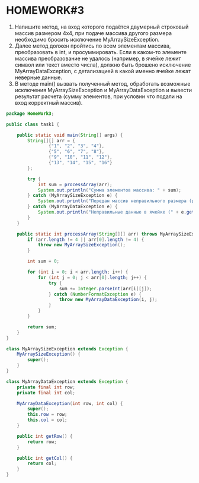 # HOMEWORK#3
1. Напишите метод, на вход которого подаётся двумерный строковый массив размером 4х4, при подаче массива другого 
размера необходимо бросить исключение MyArraySizeException.
2. Далее метод должен пройтись по всем элементам массива, преобразовать в int, и просуммировать. Если в каком-то элементе массива преобразование не удалось (например, в ячейке лежит символ или текст вместо числа), должно быть брошено исключение MyArrayDataException, с детализацией в какой именно ячейке лежат неверные данные.
3. В методе main() вызвать полученный метод, обработать возможные исключения MyArraySizeException и MyArrayDataException и вывести результат расчета (сумму элементов, при условии что подали на вход корректный массив).
```java
package HomeWork3;

public class task1 {

    public static void main(String[] args) {
        String[][] arr = {
                {"1", "2", "3", "4"},
                {"5", "6", "7", "8"},
                {"9", "10", "11", "12"},
                {"13", "14", "15", "16"}
        };

        try {
            int sum = processArray(arr);
            System.out.println("Сумма элементов массива: " + sum);
        } catch (MyArraySizeException e) {
            System.out.println("Передан массив неправильного размера (должен быть 4x4)");
        } catch (MyArrayDataException e) {
            System.out.println("Неправильные данные в ячейке (" + e.getRow() + ", " + e.getCol() + ")");
        }
    }

    public static int processArray(String[][] arr) throws MyArraySizeException, MyArrayDataException {
        if (arr.length != 4 || arr[0].length != 4) {
            throw new MyArraySizeException();
        }

        int sum = 0;

        for (int i = 0; i < arr.length; i++) {
            for (int j = 0; j < arr[0].length; j++) {
                try {
                    sum += Integer.parseInt(arr[i][j]);
                } catch (NumberFormatException e) {
                    throw new MyArrayDataException(i, j);
                }
            }
        }

        return sum;
    }
}

class MyArraySizeException extends Exception {
    MyArraySizeException() {
        super();
    }
}

class MyArrayDataException extends Exception {
    private final int row;
    private final int col;

    MyArrayDataException(int row, int col) {
        super();
        this.row = row;
        this.col = col;
    }

    public int getRow() {
        return row;
    }

    public int getCol() {
        return col;
    }
}

```